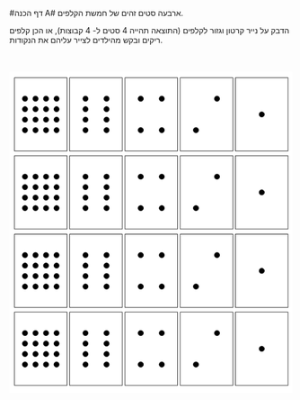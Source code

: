 
#דף הכנה A#
ארבעה סטים זהים של חמשת הקלפים.

הדבק על נייר קרטון וגזור לקלפים (התוצאה תהייה 4 סטים ל- 4 קבוצות),
או הכן קלפים ריקים ובקש מהילדים לצייר עליהם את הנקודות.

<br>
<br>

<div id="container" align="center">
  <img class="img-responsive" src="img07.png" title=""/>
</div>
<br>
<br>
